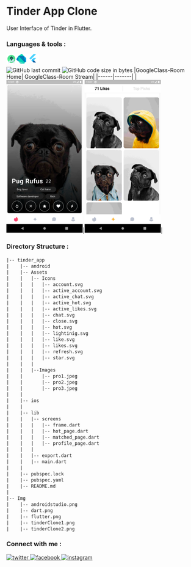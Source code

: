 # Tinder App Clone
 User Interface of Tinder in Flutter.
<br/>
### Languages & tools :
[<img align="left" alt="Android studio" width="26px" src="./Img/androidstudio.png">][android]
[<img align="left" alt="Dart" width="26px" src="./Img/dart.png">][dart]
[<img align="left" alt="Flutter" width="34px" src="./Img/flutter.png">][flutter]
<br/><br/>
![GitHub last commit](https://img.shields.io/github/last-commit/AbhilashTUofficial/Tinder-Clone-Flutter?color=blue&label=Last%20Commit%3A&style=for-the-badge)
![GitHub code size in bytes](https://img.shields.io/github/languages/code-size/AbhilashTUofficial/Tinder-Clone-Flutter?label=Repo%20Size%3A&style=for-the-badge)
|GoogleClass-Room Home| GoogleClass-Room Stream|
|------|-------|
|<img src="./Img/tinderClone1.png" width="200">|<img src="./Img/tinderClone2.png" width="200">|

### Directory Structure :
    |-- tinder_app
    |    |-- android
    |    |-- Assets
    |    |   |-- Icons
    |    |   |   |-- account.svg
    |    |   |   |-- active_account.svg
    |    |   |   |-- active_chat.svg
    |    |   |   |-- active_hot.svg
    |    |   |   |-- active_likes.svg
    |    |   |   |-- chat.svg
    |    |   |   |-- close.svg
    |    |   |   |-- hot.svg
    |    |   |   |-- lightinig.svg
    |    |   |   |-- like.svg
    |    |   |   |-- likes.svg
    |    |   |   |-- refresh.svg
    |    |   |   |-- star.svg
    |    |   |
    |    |   |--Images
    |    |       |-- pro1.jpeg
    |    |       |-- pro2.jpeg
    |    |       |-- pro3.jpeg
    |    |
    |    |-- ios
    |    |
    |    |-- lib
    |    |   |-- screens
    |    |   |   |-- frame.dart
    |    |   |   |-- hot_page.dart
    |    |   |   |-- matched_page.dart
    |    |   |   |-- profile_page.dart
    |    |   |
    |    |   |-- export.dart
    |    |   |-- main.dart
    |    |
    |    |-- pubspec.lock
    |    |-- pubspec.yaml
    |    |-- README.md
    |
    |-- Img
    |    |-- androidstudio.png
    |    |-- dart.png
    |    |-- flutter.png
    |    |-- tinderClone1.png
    |    |-- tinderClone2.png

### Connect with me :  
<a href="https://twitter.com/Abhilash_TU" target="_blank">
<img src=https://img.shields.io/badge/twitter-%2300acee.svg?&style=for-the-badge&logo=twitter&logoColor=white alt=twitter style="margin-bottom: 5px;" />
</a>
<a href="https://www.facebook.com/Abhilashtuofficial" target="_blank">
<img src=https://img.shields.io/badge/facebook-%232E87FB.svg?&style=for-the-badge&logo=facebook&logoColor=white alt=facebook style="margin-bottom: 5px;" />
</a>
<a href="https://www.instagram.com/abhilash_tu/" target="_blank">
<img src=https://img.shields.io/badge/instagram-%23000000.svg?&style=for-the-badge&logo=instagram&logoColor=white alt=instagram style="margin-bottom: 5px;" />
</a>  
<br/>

[website]: https://abhilashtuofficial.github.io/
[dart]: https://github.com/AbhilashTUofficial/CloneApps
[flutter]: https://github.com/AbhilashTUofficial/CloneApps
[android]: https://github.com/AbhilashTUofficial/CloneApps
